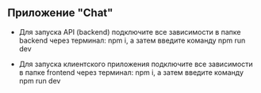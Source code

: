 ## Приложение "Chat"

- Для запуска API (backend) подключите все зависимости в папке backend через терминал: npm i, а затем введите команду npm run dev


- Для запуска клиентского приложения подключите все зависимости в папке frontend через терминал: npm i, а затем введите команду npm run dev